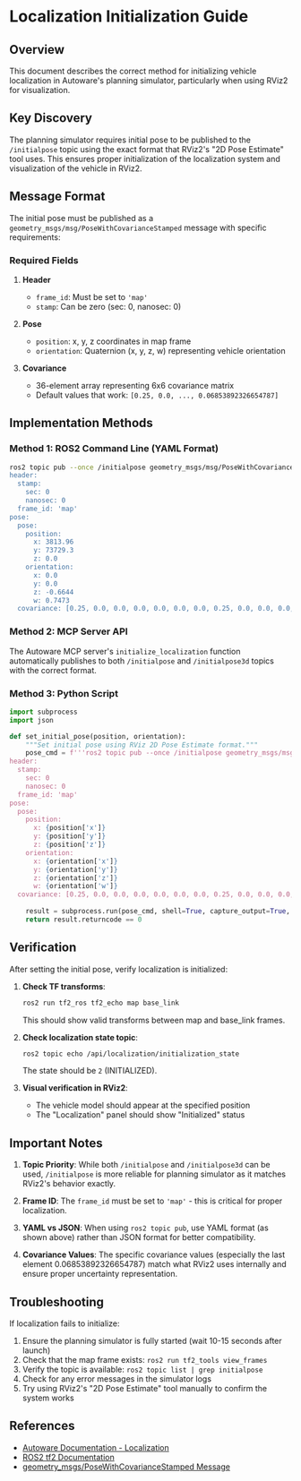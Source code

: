 # Localization Initialization Guide

## Overview

This document describes the correct method for initializing vehicle localization in Autoware's planning simulator, particularly when using RViz2 for visualization.

## Key Discovery

The planning simulator requires initial pose to be published to the `/initialpose` topic using the exact format that RViz2's "2D Pose Estimate" tool uses. This ensures proper initialization of the localization system and visualization of the vehicle in RViz2.

## Message Format

The initial pose must be published as a `geometry_msgs/msg/PoseWithCovarianceStamped` message with specific requirements:

### Required Fields

1. **Header**
   - `frame_id`: Must be set to `'map'` 
   - `stamp`: Can be zero (sec: 0, nanosec: 0)

2. **Pose**
   - `position`: x, y, z coordinates in map frame
   - `orientation`: Quaternion (x, y, z, w) representing vehicle orientation

3. **Covariance**
   - 36-element array representing 6x6 covariance matrix
   - Default values that work: `[0.25, 0.0, ..., 0.06853892326654787]`

## Implementation Methods

### Method 1: ROS2 Command Line (YAML Format)

```bash
ros2 topic pub --once /initialpose geometry_msgs/msg/PoseWithCovarianceStamped "
header:
  stamp:
    sec: 0
    nanosec: 0
  frame_id: 'map'
pose:
  pose:
    position:
      x: 3813.96
      y: 73729.3
      z: 0.0
    orientation:
      x: 0.0
      y: 0.0
      z: -0.6644
      w: 0.7473
  covariance: [0.25, 0.0, 0.0, 0.0, 0.0, 0.0, 0.0, 0.25, 0.0, 0.0, 0.0, 0.0, 0.0, 0.0, 0.0, 0.0, 0.0, 0.0, 0.0, 0.0, 0.0, 0.0, 0.0, 0.0, 0.0, 0.0, 0.0, 0.0, 0.0, 0.0, 0.0, 0.0, 0.0, 0.0, 0.0, 0.06853892326654787]"
```

### Method 2: MCP Server API

The Autoware MCP server's `initialize_localization` function automatically publishes to both `/initialpose` and `/initialpose3d` topics with the correct format.

### Method 3: Python Script

```python
import subprocess
import json

def set_initial_pose(position, orientation):
    """Set initial pose using RViz 2D Pose Estimate format."""
    pose_cmd = f'''ros2 topic pub --once /initialpose geometry_msgs/msg/PoseWithCovarianceStamped "
header:
  stamp:
    sec: 0
    nanosec: 0
  frame_id: 'map'
pose:
  pose:
    position:
      x: {position['x']}
      y: {position['y']}
      z: {position['z']}
    orientation:
      x: {orientation['x']}
      y: {orientation['y']}
      z: {orientation['z']}
      w: {orientation['w']}
  covariance: [0.25, 0.0, 0.0, 0.0, 0.0, 0.0, 0.0, 0.25, 0.0, 0.0, 0.0, 0.0, 0.0, 0.0, 0.0, 0.0, 0.0, 0.0, 0.0, 0.0, 0.0, 0.0, 0.0, 0.0, 0.0, 0.0, 0.0, 0.0, 0.0, 0.0, 0.0, 0.0, 0.0, 0.0, 0.0, 0.06853892326654787]"'''
    
    result = subprocess.run(pose_cmd, shell=True, capture_output=True, text=True)
    return result.returncode == 0
```

## Verification

After setting the initial pose, verify localization is initialized:

1. **Check TF transforms**:
   ```bash
   ros2 run tf2_ros tf2_echo map base_link
   ```
   This should show valid transforms between map and base_link frames.

2. **Check localization state topic**:
   ```bash
   ros2 topic echo /api/localization/initialization_state
   ```
   The state should be `2` (INITIALIZED).

3. **Visual verification in RViz2**:
   - The vehicle model should appear at the specified position
   - The "Localization" panel should show "Initialized" status

## Important Notes

1. **Topic Priority**: While both `/initialpose` and `/initialpose3d` can be used, `/initialpose` is more reliable for planning simulator as it matches RViz2's behavior exactly.

2. **Frame ID**: The `frame_id` must be set to `'map'` - this is critical for proper localization.

3. **YAML vs JSON**: When using `ros2 topic pub`, use YAML format (as shown above) rather than JSON format for better compatibility.

4. **Covariance Values**: The specific covariance values (especially the last element 0.06853892326654787) match what RViz2 uses internally and ensure proper uncertainty representation.

## Troubleshooting

If localization fails to initialize:

1. Ensure the planning simulator is fully started (wait 10-15 seconds after launch)
2. Check that the map frame exists: `ros2 run tf2_tools view_frames`
3. Verify the topic is available: `ros2 topic list | grep initialpose`
4. Check for any error messages in the simulator logs
5. Try using RViz2's "2D Pose Estimate" tool manually to confirm the system works

## References

- [Autoware Documentation - Localization](https://autowarefoundation.github.io/autoware-documentation/main/how-to-guides/integrating-autoware/creating-vehicle-and-sensor-model/creating-vehicle-model/)
- [ROS2 tf2 Documentation](https://docs.ros.org/en/humble/Tutorials/Intermediate/Tf2/Introduction-To-Tf2.html)
- [geometry_msgs/PoseWithCovarianceStamped Message](http://docs.ros.org/en/noetic/api/geometry_msgs/html/msg/PoseWithCovarianceStamped.html)